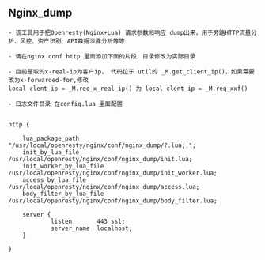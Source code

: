 ## Nginx_dump    
    
    
    
    - 该工具用于把Openresty(Nginx+Lua) 请求参数和响应 dump出来，用于旁路HTTP流量分析、风控、资产识别、API数据泄露分析等等

    - 请在nginx.conf http 里面添加下面的片段，目录修改为实际目录
   
    - 目前是取的x-real-ip为客户ip， 代码位于 util的 _M.get_client_ip()，如果需要改为x-forwarded-for,修改
    local clent_ip = _M.req_x_real_ip() 为 local clent_ip = _M.req_xxf()

    - 日志文件目录 在config.lua 里面配置


    http {
    
        lua_package_path          "/usr/local/openresty/nginx/conf/nginx_dump/?.lua;;";
        init_by_lua_file          /usr/local/openresty/nginx/conf/nginx_dump/init.lua;
        init_worker_by_lua_file   /usr/local/openresty/nginx/conf/nginx_dump/init_worker.lua;
        access_by_lua_file        /usr/local/openresty/nginx/conf/nginx_dump/access.lua;
        body_filter_by_lua_file   /usr/local/openresty/nginx/conf/nginx_dump/body_filter.lua;      
    
        server {
                listen       443 ssl;
                server_name  localhost;
        }
    
    }
    
    
    

